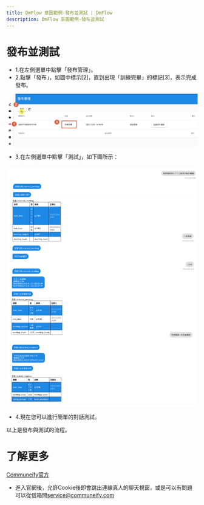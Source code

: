 ```yaml
---
title: DmFlow 意圖範例-發布並測試 | DmFlow
description: DmFlow 意圖範例-發布並測試
---
```


# 發布並測試

- 1.在左側選單中點擊「發布管理」。
- 2.點擊「發布」，如圖中標示[2]，直到出現「訓練完畢」的標記[3]，表示完成發布。

![DmFlow 意圖範例-發布並測試](../../../../../../images/tw/intro-025.png "DmFlow 意圖範例-發布並測試")

- 3.在左側選單中點擊「測試」，如下圖所示：

![DmFlow 意圖範例-發布並測試](../../../../../../images/tw/intro-026.png "DmFlow 意圖範例-發布並測試")

- 4.現在您可以進行簡單的對話測試。

以上是發布與測試的流程。

# 了解更多

[Communeify官方](https://communeify.com/)

- 進入官網後，允許Cookie後即會跳出連線真人的聊天視窗，或是可以有問題可以從信箱問<service@communeify.com>